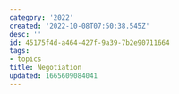 ```yaml
---
category: '2022'
created: '2022-10-08T07:50:38.545Z'
desc: ''
id: 45175f4d-a464-427f-9a39-7b2e90711664
tags:
- topics
title: Negotiation
updated: 1665609084041
---
```

   
